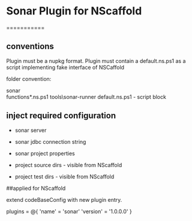 # Sonar Plugin for NScaffold
===========

## conventions

Plugin must be a nupkg format.
Plugin must contain a default.ns.ps1 as a script implementing fake interface of NSCaffold

folder convention:

sonar\
functions\*.ns.ps1
tools\sonar-runner
default.ns.ps1 - script block 

## inject required configuration

* sonar server
* sonar jdbc connection string
* sonar project properties

* project source dirs - visible from NScaffold
* project test dirs - visible from NScaffold
 

##applied for NScaffold

extend codeBaseConfig with new plugin entry.

plugins = @{
     'name' = 'sonar' 
     'version' = '1.0.0.0'
}
